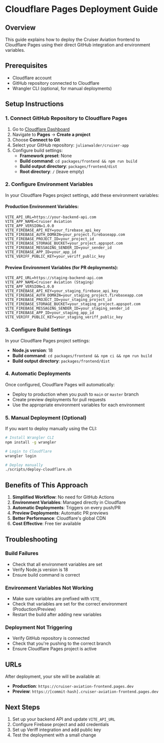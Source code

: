 # Cloudflare Pages Deployment Guide

## Overview
This guide explains how to deploy the Cruiser Aviation frontend to Cloudflare Pages using their direct GitHub integration and environment variables.

## Prerequisites
- Cloudflare account
- GitHub repository connected to Cloudflare
- Wrangler CLI (optional, for manual deployments)

## Setup Instructions

### 1. Connect GitHub Repository to Cloudflare Pages

1. Go to [Cloudflare Dashboard](https://dash.cloudflare.com)
2. Navigate to **Pages** → **Create a project**
3. Choose **Connect to Git**
4. Select your GitHub repository: `julianwalder/cruiser-app`
5. Configure build settings:
   - **Framework preset**: None
   - **Build command**: `cd packages/frontend && npm run build`
   - **Build output directory**: `packages/frontend/dist`
   - **Root directory**: `/` (leave empty)

### 2. Configure Environment Variables

In your Cloudflare Pages project settings, add these environment variables:

#### Production Environment Variables:
```
VITE_API_URL=https://your-backend-api.com
VITE_APP_NAME=Cruiser Aviation
VITE_APP_VERSION=1.0.0
VITE_FIREBASE_API_KEY=your_firebase_api_key
VITE_FIREBASE_AUTH_DOMAIN=your_project.firebaseapp.com
VITE_FIREBASE_PROJECT_ID=your_project_id
VITE_FIREBASE_STORAGE_BUCKET=your_project.appspot.com
VITE_FIREBASE_MESSAGING_SENDER_ID=your_sender_id
VITE_FIREBASE_APP_ID=your_app_id
VITE_VERIFF_PUBLIC_KEY=your_veriff_public_key
```

#### Preview Environment Variables (for PR deployments):
```
VITE_API_URL=https://staging-backend-api.com
VITE_APP_NAME=Cruiser Aviation (Staging)
VITE_APP_VERSION=1.0.0
VITE_FIREBASE_API_KEY=your_staging_firebase_api_key
VITE_FIREBASE_AUTH_DOMAIN=your_staging_project.firebaseapp.com
VITE_FIREBASE_PROJECT_ID=your_staging_project_id
VITE_FIREBASE_STORAGE_BUCKET=your_staging_project.appspot.com
VITE_FIREBASE_MESSAGING_SENDER_ID=your_staging_sender_id
VITE_FIREBASE_APP_ID=your_staging_app_id
VITE_VERIFF_PUBLIC_KEY=your_staging_veriff_public_key
```

### 3. Configure Build Settings

In your Cloudflare Pages project settings:

- **Node.js version**: 18
- **Build command**: `cd packages/frontend && npm ci && npm run build`
- **Build output directory**: `packages/frontend/dist`

### 4. Automatic Deployments

Once configured, Cloudflare Pages will automatically:
- Deploy to production when you push to `main` or `master` branch
- Create preview deployments for pull requests
- Use the appropriate environment variables for each environment

### 5. Manual Deployment (Optional)

If you want to deploy manually using the CLI:

```bash
# Install Wrangler CLI
npm install -g wrangler

# Login to Cloudflare
wrangler login

# Deploy manually
./scripts/deploy-cloudflare.sh
```

## Benefits of This Approach

1. **Simplified Workflow**: No need for GitHub Actions
2. **Environment Variables**: Managed directly in Cloudflare
3. **Automatic Deployments**: Triggers on every push/PR
4. **Preview Deployments**: Automatic PR previews
5. **Better Performance**: Cloudflare's global CDN
6. **Cost Effective**: Free tier available

## Troubleshooting

### Build Failures
- Check that all environment variables are set
- Verify Node.js version is 18
- Ensure build command is correct

### Environment Variables Not Working
- Make sure variables are prefixed with `VITE_`
- Check that variables are set for the correct environment (Production/Preview)
- Restart the build after adding new variables

### Deployment Not Triggering
- Verify GitHub repository is connected
- Check that you're pushing to the correct branch
- Ensure Cloudflare Pages project is active

## URLs

After deployment, your site will be available at:
- **Production**: `https://cruiser-aviation-frontend.pages.dev`
- **Preview**: `https://[commit-hash].cruiser-aviation-frontend.pages.dev`

## Next Steps

1. Set up your backend API and update `VITE_API_URL`
2. Configure Firebase project and add credentials
3. Set up Veriff integration and add public key
4. Test the deployment with a small change 